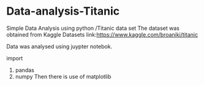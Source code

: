 # Data-analysis-Titanic
Simple Data Analysis using python /Titanic data set
The dataset was obtained from Kaggle Datasets link:https://www.kaggle.com/broaniki/titanic

Data was analysed using juypter notebok.

import
1. pandas 
2. numpy 
Then there is use of matplotlib
